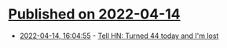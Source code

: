 # [Published on 2022-04-14](index.md)

* [2022-04-14, 16:04:55](https://news.ycombinator.com/item?id=31028795) - [Tell HN: Turned 44 today and I'm lost](https://news.ycombinator.com/item?id=31028795)
